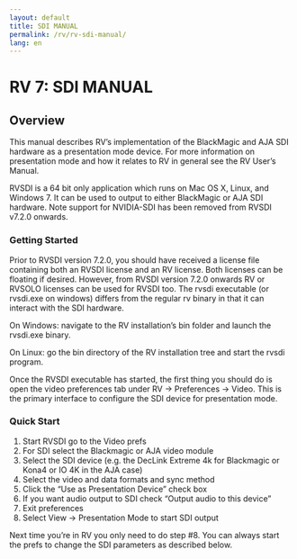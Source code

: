 ```yaml
---
layout: default
title: SDI MANUAL
permalink: /rv/rv-sdi-manual/
lang: en
---
```


# RV 7: SDI MANUAL

## Overview

This manual describes RV’s implementation of the BlackMagic and AJA SDI hardware as a presentation mode device. For more information on presentation mode and how it relates to RV in general see the RV User’s Manual.

RVSDI is a 64 bit only application which runs on Mac OS X, Linux, and Windows 7. It can be used to output to either BlackMagic or AJA SDI hardware. Note support for NVIDIA-SDI has been removed from RVSDI v7.2.0 onwards.

### Getting Started

Prior to RVSDI version 7.2.0, you should have received a license file containing both an RVSDI license and an RV license. Both licenses can be floating if desired. However, from RVSDI version 7.2.0 onwards RV or RVSOLO licenses can be used for RVSDI too. The rvsdi executable (or rvsdi.exe on windows) differs from the regular rv binary in that it can interact with the SDI hardware.

On Windows: navigate to the RV installation’s bin folder and launch the rvsdi.exe binary.

On Linux: go the bin directory of the RV installation tree and start the rvsdi program.

Once the RVSDI executable has started, the first thing you should do is open the video preferences tab under RV → Preferences → Video. This is the primary interface to configure the SDI device for presentation mode.

### Quick Start

1. Start RVSDI go to the Video prefs
2. For SDI select the Blackmagic or AJA video module
3. Select the SDI device (e.g. the DecLink Extreme 4k for Blackmagic or Kona4 or IO 4K in the AJA case)
4. Select the video and data formats and sync method
5. Click the “Use as Presentation Device” check box
6. If you want audio output to SDI check “Output audio to this device”
7. Exit preferences
8. Select View → Presentation Mode to start SDI output

Next time you’re in RV you only need to do step &#35;8. You can always start the prefs to change the SDI parameters as described below.
